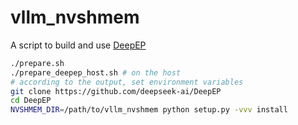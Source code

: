 # vllm_nvshmem

A script to build and use [DeepEP](https://github.com/deepseek-ai/DeepEP)

```bash
./prepare.sh
./prepare_deepep_host.sh # on the host
# according to the output, set environment variables
git clone https://github.com/deepseek-ai/DeepEP
cd DeepEP
NVSHMEM_DIR=/path/to/vllm_nvshmem python setup.py -vvv install
```